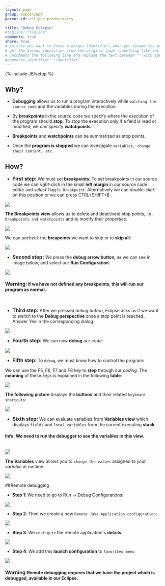 ```yaml
---
layout: page
group: subconcept
parent-id: eclipse-productivity

title: "Debug Eclipse"
#tagline: "tagline"
comments: true
share: true
# in case you want to force a disqus identifier, when you rename the page
# get the disqus identifier from the original page (something like var disqus_identifier = 'ident';),
# uncomment the following line and replace the text between "" with ident
#comments_identifier: "identifier"
---
```

{% include JB/setup %}

## Why?

* **Debugging** allows us to run a program interactively while ``watching the source code`` and the variables during the execution.

* By **breakpoints** in the source code we specify where the execution of the program should **stop**. To stop the execution only if a field is read or modified, we can specify **watchpoints**.

* **Breakpoints** and **watchpoints** can be summarized as stop points.

* Once the **program is stopped** we can investigate ``variables, change their content, etc``. 
	
## How?
* <font size="3"><b>First step:</b></font> We must set **breakpoints**. To set breakpoints in our source code we can *right-click* in the small **left margin** in our source code editor and *select* ``Toggle Breakpoint``. Alternatively we can *double-click* on this position or we can press <span class="label label-success">CTRL+SHIFT+B</span>.
	
<img class="img-thumbnail center-block" src="breakpoint.png"/>

**The Breakpoints view** allows us to delete and deactivate stop points, i.e. ``breakpoints and watchpoints`` and to modify their *properties*. 

<img class="img-thumbnail center-block" src="breakpoints.png"/>

We can *uncheck* the **breapoints** we want to skip or to **skip all**:

<img class="img-thumbnail center-block" src="skip-breakpoints.png"/>

* <font size="3"><b>Second step:</b></font> We press the **debug arrow button**, as we can see in image below, and select our **Run Configuration**:

<img class="img-thumbnail center-block" src="debug.png"/>

<h4><span class="label label-warning"><b><font size="3">Warning:</font></b>  If we have not defined any breakpoints, this will run our program as normal.</span></h4><br>

* <font size="3"><b>Third step:</b></font> After we pressed *debug button*, Eclipse asks us if we want to switch to the **Debug perspective** once a stop point is reached. Answer Yes in the corresponding dialog. 

<img class="img-thumbnail center-block" src="debug-dialog.png"/>

* <font size="3"><b>Fourth step:</b></font> We can now **debug** our *code*:

<img class="img-thumbnail center-block" src="debugging-perspective.png"/>

* <font size="3"><b>Fifth step:</b></font> To ``debug``, we must know how to control the program:

We can use the <span class="label label-success">F5</span>, <span class="label label-success">F6</span>, <span class="label label-success">F7</span> and <span class="label label-success">F8</span> key to **step** through our *coding*. The **meaning** of these *keys* is explained in the following **table**:

 <img class="img-thumbnail center-block" src="table-controls.png"/>
 
**The following picture** displays the **buttons** and their related ``keyboard shortcuts``:
 
 <img class="img-thumbnail center-block" src="buttons.png"/>
 
* <font size="3"><b>Sixth step:</b></font> We can evaluate variables from **Variables view** which displays ``fields`` and ``local variables`` from the current executing **stack**.
<h4><span class="label label-info"><b>Info:</b> We need to run the <b>debugger</b> to see the variables in this view.</span></h4><br>
 
 <img class="img-thumbnail center-block" src="variables.png"/>

**The Variables** view allows you to ``change the values`` assigned to your *variable* at runtime:

<img class="img-thumbnail center-block" src="variables-change.png"/>

##Remote debugging 

* **Step 1**: We need to go to <span class="label label-success">Run -> Debug Configurations</span>:

<img class="img-thumbnail center-block" src="remote-step1.png"/>

* **Step 2**: Then we create a new ``Remote Java Application configuration``:

<img class="img-thumbnail center-block" src="remote-step2.png"/>

* **Step 3**: We ``configure`` the remote application's **details**:

<img class="img-thumbnail center-block" src="remote-step3.png"/>

* **Step 4**: We add this **launch configuration** to ``favorites menu``: 

<img class="img-thumbnail center-block" src="remote-step4.png"/>

<h4><span class="label label-warning"><b><font size="3">Warning:</font></b>Remote debugging requires that we have the project which is debugged, available in our Eclipse. </span></h4><br>
